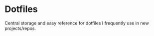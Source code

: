 # Dotfiles

Central storage and easy reference for dotfiles I frequently use in new projects/repos.
